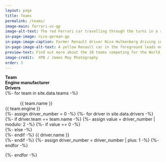 ```yaml
---
layout: page
title: Teams
permalink: /teams/
image-main: ferrari-us-gp
image-alt-text: The red Ferrari car travelling through the turns in a race
in-page-image: nico-german-gp
in-page-image-caption: Former Renault driver Nico Hulkenberg driving in the rain during a wet 2019 German Grand Prix
in-page-image-alt-text: A yellow Renault car in the foreground leads multiple other Formula 1 cars in a rainy race
preview-text: Find out more about the 10 teams competing for the World Constructors' Championship. Mercedes are the reigning champions, and they face fierce competition from the likes of Ferrari and Red Bull.
image-credit:  XPB / James Moy Photography
order: 3
---
```


<div class="container">
  <div class="row">
    <div class="col-4 col-sm-4 col-md-4 col-lg-4 mt-auto">
      <strong>Team</strong>
    </div>
    <div class="col-4 col-sm-4 col-md-4 col-lg-4 mt-auto">
      <strong>Engine manufacturer</strong>
    </div>
    <div class="col-4 col-sm-4 col-md-4 col-lg-4 mt-auto">
      <strong>Drivers</strong>
    </div>
  </div>
  {%- for team in site.data.teams -%}
      <div class="row align-middle border-top py-1 mt-1">
      <div class="col-4 col-sm-4 col-md-4 col-lg-4 mt-auto">
         <img src="/assets/images/flag_placeholder.png" class="flag flag-{{ team.country-code }}" /> <span class="pl-1">{{ team.name }}</span>
      </div>
      <div class="col-4 col-sm-4 col-md-4 col-lg-4 mt-auto">
        {{ team.engine }}
      </div>
      <div class="col-4 col-sm-4 col-md-4 col-lg-4 mt-auto">
        <div class="container">
          <div class="row">
            {%- assign driver_number = 0 -%}
            {%- for driver in site.data.drivers -%}
              {%- if driver.team == team.name -%}
              {%- assign value = driver_number | modulo: 2 -%}
              {%- if value == 0 -%}
                <div class="col col-lg-12 pl-0">
              {%- else -%}
                <div>
              {%- endif -%}
                {{ driver.name }}
                </div>
              {%- endif -%}
              {%- assign driver_number = driver_number | plus: 1 -%}
            {%- endfor -%}
          </div>
        </div>
      </div>
    </div>

  {%- endfor -%}
</div>
